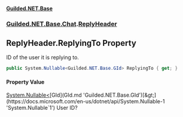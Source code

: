 #### [Guilded.NET.Base](Guilded_NET_Base.md 'Guilded.NET.Base')
### [Guilded.NET.Base.Chat](Guilded_NET_Base.md#Guilded_NET_Base_Chat 'Guilded.NET.Base.Chat').[ReplyHeader](ReplyHeader.md 'Guilded.NET.Base.Chat.ReplyHeader')
## ReplyHeader.ReplyingTo Property
ID of the user it is replying to.  
```csharp
public System.Nullable<Guilded.NET.Base.GId> ReplyingTo { get; }
```
#### Property Value
[System.Nullable&lt;](https://docs.microsoft.com/en-us/dotnet/api/System.Nullable-1 'System.Nullable`1')[GId](GId.md 'Guilded.NET.Base.GId')[&gt;](https://docs.microsoft.com/en-us/dotnet/api/System.Nullable-1 'System.Nullable`1')
User ID?
